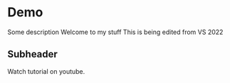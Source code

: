 # Demo

Some description 
Welcome to my stuff
This is being edited from VS 2022

## Subheader	

Watch tutorial on youtube. 